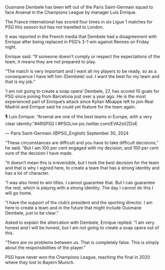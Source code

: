 Ousmane Dembele has been left out of the Paris Saint-Germain squad to face Arsenal in the Champions League by manager Luis Enrique.

The France international has scored four times in six Ligue 1 matches for PSG this season but has not travelled to London.

It was reported in the French media that Dembele had a disagreement with Enrique after being replaced in PSG’s 3-1 win against Rennes on Friday night.

Enrique said: “If someone doesn’t comply or respect the expectations of the team, it means they are not prepared to play.

“The match is very important and I want all my players to be ready, so as a consequence I have left him (Dembele) out. I want the best for my team and that is my job.”

‘I am not going to create a soap opera’
Dembele, 27, has scored 10 goals for PSG since joining from Barcelona just over a year ago. He is the most experienced part of Enrique’s attack since Kylian Mbappe left to join Real Madrid and Enrique said he could yet feature for the team again.

🎙️ Luis Enrique: "Arsenal are one of the best teams in Europe, with a very clear identity."#ARSPSG I #PSGLive pic.twitter.com/EVA2sVZDoE

— Paris Saint-Germain (@PSG_English) September 30, 2024


“These circumstances are difficult and you have to take difficult decisions,” he said. “But I am 100 per cent engaged with my decision, and 100 per cent sure of the decision I have made.

“It doesn’t mean this is irreversible, but I took the best decision for the team and that is why I signed here, to create a team that has a strong identity and has a lot of character.

“I was also hired to win titles. I cannot guarantee that. But I can guarantee the rest, which is playing with a strong identity. The day I cannot do this I will go home.

“I have the support of the club’s president and the sporting director. I am here to create a team and in the future that might include Ousmane Dembele, just to be clear.”

Asked to explain the altercation with Dembele, Enrique replied: “I am very honest and I will be honest, but I am not going to create a soap opera out of this.

“There are no problems between us. That is completely false. This is simply about the responsibilities of the player.”

PSG have never won the Champions League, reaching the final in 2020 where they lost to Bayern Munich.